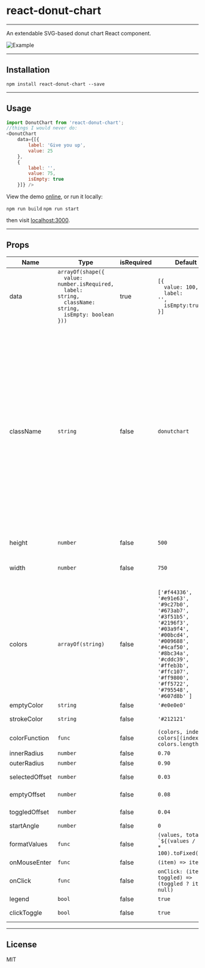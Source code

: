 # react-donut-chart

---

An extendable SVG-based donut chart React component.

![Example](https://github.com/vonbearshark/react-donut-chart/raw/master/example.gif)

---

## Installation

`npm install react-donut-chart --save`

---

## Usage

```js
import DonutChart from 'react-donut-chart';
//things I would never do:
<DonutChart
    data={[{
        label: 'Give you up',
        value: 25
    },
    {
        label: '',
        value: 75,
        isEmpty: true
    }]} />
```

View the demo [online](http://vonbearshark.github.io/react-donut-chart), or run it locally:

`npm run build`
`npm run start`

then visit [localhost:3000](http://localhost:3000).

---

## Props

Name | Type | isRequired | Default | Description
--- | --- | --- | --- | ---
data | <code>arrayOf(shape({<br>&nbsp;&nbsp;value: number.isRequired,<br>&nbsp;&nbsp;label: string,<br>&nbsp;&nbsp;className: string,<br>&nbsp;&nbsp;isEmpty: boolean<br>}))</code> | true | <code>[{<br>&nbsp;&nbsp;value: 100,<br>&nbsp;&nbsp;label: '',<br>&nbsp;&nbsp;isEmpty:true<br>}]</code> | The chart data
className | `string` | false | `donutchart` | This is the `className` given to the top-level `svg` element. All subclasses are prefixed from this name: <ul><li><code>${className}-arcs</code> accesses the entire graph area</li><ul><li><code>${className}-arcs-paths</code> accesses the individual arc paths</li></ul><li><code>${className}-innertext</code> accesses all of the text within the inner donut area</li><ul><li><code>${className}-innertext-label</code> accesses the label within this area</li><li><code>${className}-innertext-value</code> accesses the value within this area</li></ul><li><code>${className}-legend</code> accesses the legend component</li><ul><li><code>${className}-legend-rect</code> accesses the legend rectangle items</li><li><code>${className}-legend-label</code> accesses the labels of the legend items</li></ul></ul> In addition the `selected` class is given to selected items, the `toggled` class to all toggled items, and the `isEmpty` class to all `isEmpty` items. All style (and animations) can be manipulated from the CSS
height | `number` | false | `500` | Height of the entire component
width | `number` | false | `750` | Width of the entire component. If no legend is specified, then the chart takes up the entire width. If a legend is toggled, then the chart takes up 2/3 of the width, and the legend takes up 1/3
colors | `arrayOf(string)` | false | `['#f44336', '#e91e63', '#9c27b0', '#673ab7', '#3f51b5', '#2196f3', '#03a9f4', '#00bcd4', '#009688', '#4caf50', '#8bc34a', '#cddc39', '#ffeb3b', '#ffc107', '#ff9800', '#ff5722', '#795548', '#607d8b' ]` | An array of colors (could be hex strings or named colors) for the data items. Defaults to an array of Google colors
emptyColor | `string` | false | `'#e0e0e0'` | A color for empty data items, defaults to gray
strokeColor | `string` | false | `'#212121'` | A color for the stroke around the items in the graph and legend, defaults to black
colorFunction | `func` | false | `(colors, index) => colors[(index % colors.length)]` | The default cycles through the array of colors and loops for excess
innerRadius | `number` | false | `0.70` | The inner donut radius
outerRadius | `number` | false | `0.90` | The outer donut radius
selectedOffset | `number` | false | `0.03` | The `outerRadius` offset when an item is selected
emptyOffset | `number` | false | `0.08` | The `innerRadius` and `outerRadius` offset on `isEmpty` items
toggledOffset | `number` | false | `0.04` | The `innerRadius` and `outerRadius` offset on toggle-clicked items
startAngle | `number` | false | `0` | The drawing start angle
formatValues | `func` | false | ```(values, total) => `${(values / total * 100).toFixed(2)}%` ``` | Custom format for values displayed in the donut chart's inner text area. By default formats as percentages rounded to two decimal places.
onMouseEnter | `func` | false | `(item) => item` | Callback that fires when an item is hovered
onClick | `func` | false | `onClick: (item, toggled) => (toggled ? item : null)` | Callback that fires when an item is toggle-clicked
legend | `bool` | false | `true` | Determines whether or not to create a legend
clickToggle | `bool` | false | `true` | Determines whether or not to toggle-freeze the graph on the arc that has been clicked

---

## License

MIT
